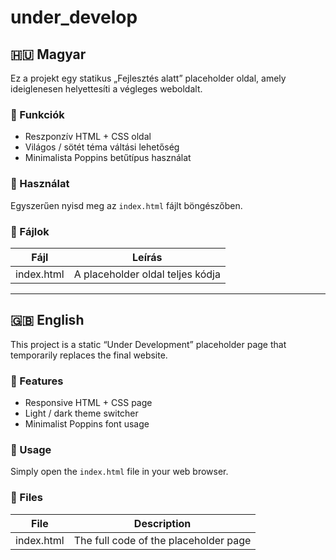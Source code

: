 # under_develop

## 🇭🇺 Magyar

Ez a projekt egy statikus „Fejlesztés alatt” placeholder oldal, amely ideiglenesen helyettesíti a végleges weboldalt.

### 🔧 Funkciók
- Reszponzív HTML + CSS oldal
- Világos / sötét téma váltási lehetőség
- Minimalista Poppins betűtípus használat

### 🚀 Használat
Egyszerűen nyisd meg az `index.html` fájlt böngészőben.

### 📁 Fájlok
| Fájl | Leírás |
|------|-----------------------------------------------------------|
| index.html | A placeholder oldal teljes kódja |

---

## 🇬🇧 English

This project is a static “Under Development” placeholder page that temporarily replaces the final website.

### 🔧 Features
- Responsive HTML + CSS page
- Light / dark theme switcher
- Minimalist Poppins font usage

### 🚀 Usage
Simply open the `index.html` file in your web browser.

### 📁 Files
| File | Description |
|------|-------------------------------|
| index.html | The full code of the placeholder page |
